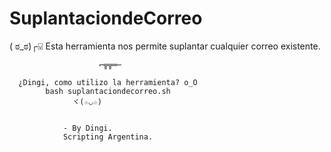 # SuplantaciondeCorreo
( ಠ_ಠ)┌⍌ 
Esta herramienta nos permite suplantar cualquier correo existente. 

                        ⌐╦╦═─
                                           
      ¿Dingi, como utilizo la herramienta? o_O
            bash suplantaciondecorreo.sh
                  ヾ(☆◡☆)
                  
                  
                - By Dingi. 
                Scripting Argentina.
